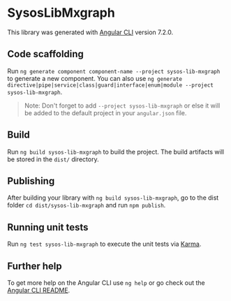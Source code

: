 # SysosLibMxgraph

This library was generated with [Angular CLI](https://github.com/angular/angular-cli) version 7.2.0.

## Code scaffolding

Run `ng generate component component-name --project sysos-lib-mxgraph` to generate a new component. You can also use `ng generate directive|pipe|service|class|guard|interface|enum|module --project sysos-lib-mxgraph`.
> Note: Don't forget to add `--project sysos-lib-mxgraph` or else it will be added to the default project in your `angular.json` file. 

## Build

Run `ng build sysos-lib-mxgraph` to build the project. The build artifacts will be stored in the `dist/` directory.

## Publishing

After building your library with `ng build sysos-lib-mxgraph`, go to the dist folder `cd dist/sysos-lib-mxgraph` and run `npm publish`.

## Running unit tests

Run `ng test sysos-lib-mxgraph` to execute the unit tests via [Karma](https://karma-runner.github.io).

## Further help

To get more help on the Angular CLI use `ng help` or go check out the [Angular CLI README](https://github.com/angular/angular-cli/blob/master/README.md).
